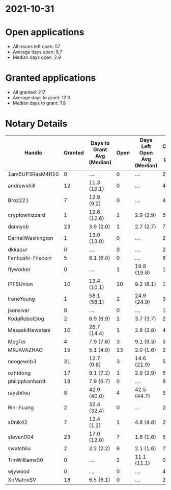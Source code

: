 2021-10-31
==========

# Open applications

- All issues left open: 57
- Average days open: 8.7
- Median days open: 2.9

# Granted applications

- All granted: 217
- Average days to grant: 12.3
- Median days to grant: 7.8

# Notary Details

| Handle            |   Granted | Days to Grant Avg (Median)   |   Open | Days Left Open Avg (Median)   |   Closed (no grant) |
|-------------------|-----------|------------------------------|--------|-------------------------------|---------------------|
| 1am5UP3RasM4R10   |         0 | ....                         |      0 | ....                          |                   2 |
| andrewxhill       |        12 | 11.3  (10.1)                 |      0 | ....                          |                  45 |
| Broz221           |         7 | 12.9  (9.2)                  |      0 | ....                          |                  48 |
| cryptowhizzard    |         1 | 12.6  (12.6)                 |      1 | 2.9  (2.9)                    |                   5 |
| dannyob           |        23 | 3.9  (2.0)                   |      1 | 2.7  (2.7)                    |                  74 |
| DarnellWashington |         1 | 13.0  (13.0)                 |      0 | ....                          |                   2 |
| dkkapur           |         0 | ....                         |      0 | ....                          |                   2 |
| Fenbushi-Filecoin |         5 | 8.1  (6.0)                   |      0 | ....                          |                  67 |
| flyworker         |         0 | ....                         |      1 | 19.8  (19.8)                  |                   1 |
| IPFSUnion         |        10 | 13.4  (10.1)                 |     10 | 9.2  (8.1)                    |                  16 |
| IreneYoung        |         1 | 58.1  (58.1)                 |      2 | 24.9  (24.9)                  |                   3 |
| jsonsivar         |         0 | ....                         |      0 | ....                          |                  13 |
| KodaRobotDog      |         2 | 6.9  (6.9)                   |      1 | 3.7  (3.7)                    |                   2 |
| MasaakiNawatani   |        10 | 26.7  (14.4)                 |      1 | 2.8  (2.8)                    |                  41 |
| MegTei            |         4 | 7.9  (7.6)                   |      3 | 9.1  (9.3)                    |                   5 |
| MRJAVAZHAO        |        15 | 5.1  (4.0)                   |     13 | 2.0  (1.6)                    |                  20 |
| neogeweb3         |        31 | 12.7  (9.8)                  |      3 | 14.6  (21.9)                  |                  57 |
| ozhtdong          |        17 | 9.1  (7.2)                   |      1 | 2.9  (2.9)                    |                  60 |
| philippbanhardt   |        18 | 7.9  (6.7)                   |      0 | ....                          |                  81 |
| rayshitou         |         8 | 42.9  (40.0)                 |      4 | 42.5  (44.7)                  |                  34 |
| Rin-huang         |         2 | 32.4  (32.4)                 |      0 | ....                          |                   2 |
| s0nik42           |         7 | 12.4  (1.2)                  |      1 | 4.8  (4.8)                    |                  24 |
| steven004         |        23 | 17.0  (12.0)                 |      7 | 1.6  (1.6)                    |                  58 |
| swatchliu         |         2 | 2.2  (2.2)                   |      6 | 2.1  (1.6)                    |                   7 |
| TimWilliams00     |         0 | ....                         |      2 | 11.1  (11.1)                  |                   0 |
| wjywood           |         0 | ....                         |      0 | ....                          |                   4 |
| XnMatrixSV        |        18 | 6.5  (6.1)                   |      0 | ....                          |                  28 |